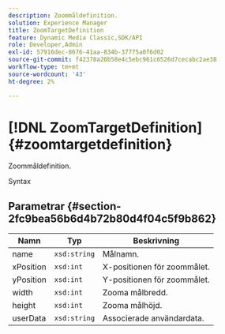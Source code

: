 ```yaml
---
description: Zoommåldefinition.
solution: Experience Manager
title: ZoomTargetDefinition
feature: Dynamic Media Classic,SDK/API
role: Developer,Admin
exl-id: 57916dec-8676-41aa-834b-37775a0f6d02
source-git-commit: f42378a20b58e4c5ebc961c6526d7cecabc2ae38
workflow-type: tm+mt
source-wordcount: '43'
ht-degree: 2%

---
```


# [!DNL ZoomTargetDefinition]{#zoomtargetdefinition}

Zoommåldefinition.

Syntax

## Parametrar {#section-2fc9bea56b6d4b72b80d4f04c5f9b862}

| Namn | Typ | Beskrivning |
|---|---|---|
| name | `xsd:string` | Målnamn. |
| xPosition | `xsd:int` | X-positionen för zoommålet. |
| yPosition | `xsd:int` | Y-positionen för zoommålet. |
| width | `xsd:int` | Zooma målbredd. |
| height | `xsd:int` | Zooma målhöjd. |
| userData | `xsd:string` | Associerade användardata. |
